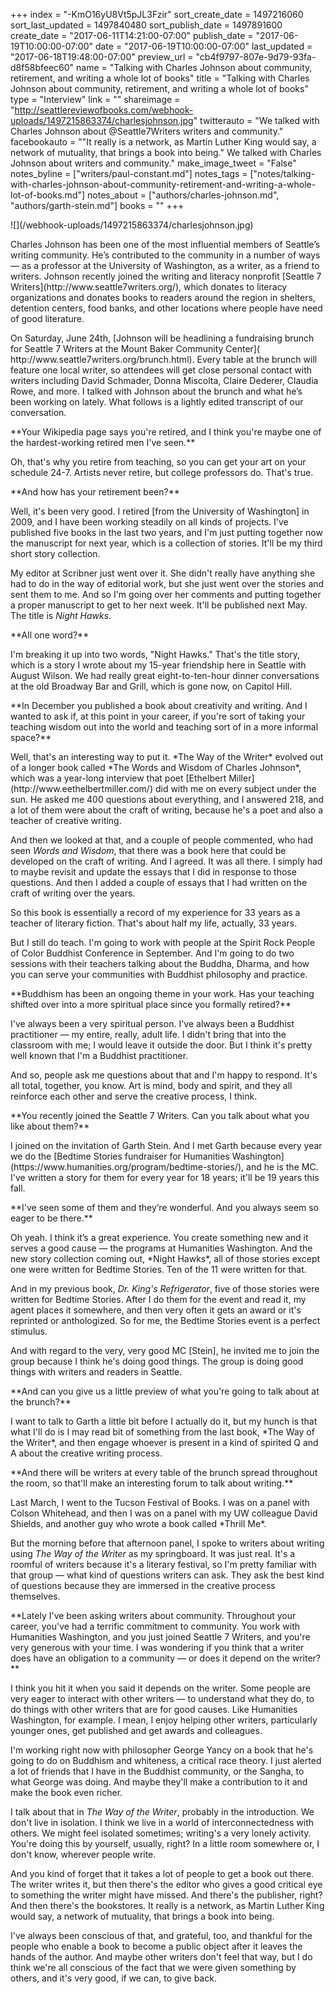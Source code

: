 +++
index = "-KmO16yU8Vt5pJL3Fzir"
sort_create_date = 1497216060
sort_last_updated = 1497840480
sort_publish_date = 1497891600
create_date = "2017-06-11T14:21:00-07:00"
publish_date = "2017-06-19T10:00:00-07:00"
date = "2017-06-19T10:00:00-07:00"
last_updated = "2017-06-18T19:48:00-07:00"
preview_url = "cb4f9797-807e-9d79-93fa-d8f58bfeec60"
name = "Talking with Charles Johnson about community, retirement, and writing a whole lot of books"
title = "Talking with Charles Johnson about community, retirement, and writing a whole lot of books"
type = "Interview"
link = ""
shareimage = "http://seattlereviewofbooks.com/webhook-uploads/1497215863374/charlesjohnson.jpg"
twitterauto = "We talked with Charles Johnson about @Seattle7Writers writers and community."
facebookauto = "\"It really is a network, as Martin Luther King would say, a network of mutuality, that brings a book into being.\" We talked with Charles Johnson about writers and community."
make_image_tweet = "False"
notes_byline = ["writers/paul-constant.md"]
notes_tags = ["notes/talking-with-charles-johnson-about-community-retirement-and-writing-a-whole-lot-of-books.md"]
notes_about = ["authors/charles-johnson.md", "authors/garth-stein.md"]
books = ""
+++
<p class="image-left">![](/webhook-uploads/1497215863374/charlesjohnson.jpg)</p>

<p class="intro">Charles Johnson has been one of the most influential members of Seattle’s writing community. He’s contributed to the community in a number of ways — as a professor at the University of Washington, as a writer, as a friend to writers. Johnson recently joined the writing and literacy nonprofit [Seattle 7 Writers](http://www.seattle7writers.org/), which donates to literacy organizations and donates books to readers around the region in shelters, detention centers, food banks, and other locations where people have need of good literature.</p>

<p class="intro">On Saturday, June 24th, [Johnson will be headlining a fundraising brunch for Seattle 7 Writers at the Mount Baker Community Center]( http://www.seattle7writers.org/brunch.html). Every table at the brunch will feature one local writer, so attendees will get close personal contact with writers including David Schmader, Donna Miscolta, Claire Dederer, Claudia Rowe, and more. I talked with Johnson about the brunch and what he’s been working on lately. What follows is a lightly edited transcript of our conversation.</p>

<p class="noindent">**Your Wikipedia page says you're retired, and I think you're maybe one of the hardest-working retired men I've seen.**</p>

<p class="noindent">Oh, that's why you retire from teaching, so you can get your art on your schedule 24-7. Artists never retire, but college professors do. That's true.</p>

<p class="noindent">**And how has your retirement been?**</p>

<p class="noindent">Well, it's been very good. I retired [from the University of Washington] in 2009, and I have been working steadily on all kinds of projects. I've published five books in the last two years, and I'm just putting together now the manuscript for next year, which is a collection of stories. It'll be my third short story collection.</p>

My editor at Scribner just went over it. She didn't really have anything she had to do in the way of editorial work, but she just went over the stories and sent them to me. And so I'm going over her comments and putting together a proper manuscript to get to her next week. It'll be published next May. The title is *Night Hawks*.

<p class="noindent">**All one word?**</p>

<p class="noindent">I'm breaking it up into two words, "Night Hawks." That's the title story, which is a story I wrote about my 15-year friendship here in Seattle with August Wilson. We had really great eight-to-ten-hour dinner conversations at the old Broadway Bar and Grill, which is gone now, on Capitol Hill.</p>

<p class="noindent">**In December you published a book about creativity and writing. And I wanted to ask if, at this point in your career, if you're sort of taking your teaching wisdom out into the world and teaching sort of in a more informal space?**</p>

<p class="noindent">Well, that's an interesting way to put it. *The Way of the Writer* evolved out of a longer book called *The Words and Wisdom of Charles Johnson*, which was a year-long interview that poet [Ethelbert Miller](http://www.eethelbertmiller.com/) did with me on every subject under the sun. He asked me 400 questions about everything, and I answered 218, and a lot of them were about the craft of writing, because he's a poet and also a teacher of creative writing.</p>

And then we looked at that, and a couple of people commented, who had seen *Words and Wisdom*, that there was a book here that could be developed on the craft of writing. And I agreed. It was all there. I simply had to maybe revisit and update the essays that I did in response to those questions. And then I added a couple of essays that I had written on the craft of writing over the years.

So this book is essentially a record of my experience for 33 years as a teacher of literary fiction. That's about half my life, actually, 33 years. 

But I still do teach. I'm going to work with people at the Spirit Rock People of Color Buddhist Conference in September. And I'm going to do two sessions with their teachers talking about the Buddha, Dharma, and how you can serve your communities with Buddhist philosophy and practice.

<p class="noindent">**Buddhism has been an ongoing theme in your work. Has your teaching shifted over into a more spiritual place since you formally retired?**</p>

<p class="noindent">I've always been a very spiritual person. I've always been a Buddhist practitioner &mdash; my entire, really, adult life. I didn't bring that into the classroom with me; I would leave it outside the door. But I think it's pretty well known that I'm a Buddhist practitioner.</p>

And so, people ask me questions about that and I'm happy to respond. It's all total, together, you know. Art is mind, body and spirit, and they all reinforce each other and serve the creative process, I think.

<p class="noindent">**You recently joined the Seattle 7 Writers. Can you talk about what you like about them?**</p>

<p class="noindent">I joined on the invitation of Garth Stein. And I met Garth because every year we do the [Bedtime Stories fundraiser for Humanities Washington](https://www.humanities.org/program/bedtime-stories/), and he is the MC. I've written a story for them for every year for 18 years; it'll be 19 years this fall.</p>

<p class="noindent">**I've seen some of them and they’re wonderful. And you always seem so eager to be there.**</p>

<p class="noindent">Oh yeah. I think it’s a great experience. You create something new and it serves a good cause — the programs at Humanities Washington. And the new story collection coming out, *Night Hawks*, all of those stories except one were written for Bedtime Stories. Ten of the 11 were written for that.</p>

And in my previous book, *Dr. King's Refrigerator*, five of those stories were written for Bedtime Stories. After I do them for the event and read it, my agent places it somewhere, and then very often it gets an award or it's reprinted or anthologized. So for me, the Bedtime Stories event is a perfect stimulus.

And with regard to the very, very good MC [Stein], he invited me to join the group because I think he's doing good things. The group is doing good things with writers and readers in Seattle.

<p class="noindent">**And can you give us a little preview of what you're going to talk about at the brunch?**</p>

<p class="noindent">I want to talk to Garth a little bit before I actually do it, but my hunch is that what I'll do is I may read bit of something from the last book, *The Way of the Writer*, and then engage whoever is present in a kind of spirited Q and A about the creative writing process.</p>

<p class="noindent">**And there will be writers at every table of the brunch spread throughout the room, so that'll make an interesting forum to talk about writing.**</p>

<p class="noindent">Last March, I went to the Tucson Festival of Books. I was on a panel with Colson Whitehead, and then I was on a panel with my UW colleague David Shields, and another guy who wrote a book called *Thrill Me*.</p>

But the morning before that afternoon panel, I spoke to writers about writing using *The Way of the Writer* as my springboard. It was just real. It's a roomful of writers because it's a literary festival, so I'm pretty familiar with that group — what kind of questions writers can ask.  They ask the best kind of questions because they are immersed in the creative process themselves.

<p class="noindent">**Lately I've been asking writers about community. Throughout your career, you've had a terrific commitment to community. You work with Humanities Washington, and you just joined Seattle 7 Writers, and you're very generous with your time. I was wondering if you think that a writer does have an obligation to a community — or does it depend on the writer?**</p>

<p class="noindent">I think you hit it when you said it depends on the writer. Some people are very eager to interact with other writers — to understand what they do, to do things with other writers that are for good causes. Like Humanities Washington, for example. I mean, I enjoy helping other writers, particularly younger ones, get published and get awards and colleagues.</p>

I'm working right now with philosopher George Yancy on a book that he's going to do on Buddhism and whiteness, a critical race theory. I just alerted a lot of friends that I have in the Buddhist community, or the Sangha, to what George was doing. And maybe they'll make a contribution to it and make the book even richer.

I talk about that in *The Way of the Writer*, probably in the introduction. We don't live in isolation. I think we live in a world of interconnectedness with others. We might feel isolated sometimes; writing's a very lonely activity. You're doing this by yourself, usually, right? In a little room somewhere or, I don't know, wherever people write. 

And you kind of forget that it takes a lot of people to get a book out there. The writer writes it, but then there's the editor who gives a good critical eye to something the writer might have missed. And there's the publisher, right? And then there's the bookstores. It really is a network, as Martin Luther King would say, a network of mutuality, that brings a book into being.

I've always been conscious of that, and grateful, too, and thankful for the people who enable a book to become a public object after it leaves the hands of the author. And maybe other writers don't feel that way, but I do think we're all conscious of the fact that we were given something by others, and it's very good, if we can, to give back.


